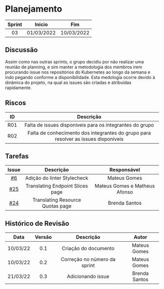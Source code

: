 # Planejamento 
|Sprint|Inicio|Fim|
|:--:|:--:|:--:|
|03|01/03/2022|10/03/2022|

## Discussão

Assim como nas outras sprints, o grupo decidiu por não realizar uma reunião de planning, e sim manter a metodologia dos membros irem procurando issue nos repositórios do Kubernetes ao longo da semana e indo pegando conforme a disponibilidade. Esta medologia ocorre devido à dinâmica do projeto, na qual as issues são criadas e atribuídas rapidamente.

## Riscos

|ID|Descrição|
|:--:|:--:|
|R01|Falta de issues disponíveis para os integrantes do grupo|
|R02|Falta de conhecimento dos integrantes do grupo para resolver as issues disponíveis|

## Tarefas

|Issue|Descrição|Responsável|
|:--:|:--:|:--:|
|[#6](https://github.com/GCES-Kubernetes-2021-2/kubernetes-docs/issues/6)|Adição do linter Stylecheck|Mateus Gomes|
|[#25](https://github.com/GCES-Kubernetes-2021-2/kubernetes-docs/issues/25)|Translating Endpoint Slices page|Mateus Gomes e Matheus Afonso|
|[#24](https://github.com/GCES-Kubernetes-2021-2/kubernetes-docs/issues/24)|Translating Resource Quotas page|Brenda Santos|


## Histórico de Revisão
|Data|Versão|Descrição|Autor|
|:--:|:--:|:--:|:--:|
|10/03/22|0.1|Criação do documento |Mateus Gomes|
|10/03/22|0.2|Correção no número da sprint |Mateus Gomes|
|21/03/22|0.3|Adicionando issue |Brenda Santos|